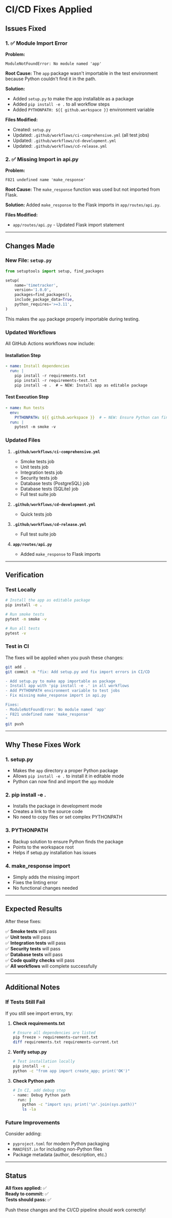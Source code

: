 # CI/CD Fixes Applied

## Issues Fixed

### 1. ✅ Module Import Error
**Problem:**
```
ModuleNotFoundError: No module named 'app'
```

**Root Cause:**
The `app` package wasn't importable in the test environment because Python couldn't find it in the path.

**Solution:**
- Added `setup.py` to make the app installable as a package
- Added `pip install -e .` to all workflow steps
- Added `PYTHONPATH: ${{ github.workspace }}` environment variable

**Files Modified:**
- Created: `setup.py`
- Updated: `.github/workflows/ci-comprehensive.yml` (all test jobs)
- Updated: `.github/workflows/cd-development.yml`
- Updated: `.github/workflows/cd-release.yml`

### 2. ✅ Missing Import in api.py
**Problem:**
```
F821 undefined name 'make_response'
```

**Root Cause:**
The `make_response` function was used but not imported from Flask.

**Solution:**
Added `make_response` to the Flask imports in `app/routes/api.py`.

**Files Modified:**
- `app/routes/api.py` - Updated Flask import statement

---

## Changes Made

### New File: `setup.py`
```python
from setuptools import setup, find_packages

setup(
    name='timetracker',
    version='1.0.0',
    packages=find_packages(),
    include_package_data=True,
    python_requires='>=3.11',
)
```

This makes the `app` package properly importable during testing.

### Updated Workflows

All GitHub Actions workflows now include:

#### Installation Step
```yaml
- name: Install dependencies
  run: |
    pip install -r requirements.txt
    pip install -r requirements-test.txt
    pip install -e .  # ← NEW: Install app as editable package
```

#### Test Execution Step
```yaml
- name: Run tests
  env:
    PYTHONPATH: ${{ github.workspace }}  # ← NEW: Ensure Python can find app
  run: |
    pytest -m smoke -v
```

### Updated Files

1. **`.github/workflows/ci-comprehensive.yml`**
   - Smoke tests job
   - Unit tests job
   - Integration tests job
   - Security tests job
   - Database tests (PostgreSQL) job
   - Database tests (SQLite) job
   - Full test suite job

2. **`.github/workflows/cd-development.yml`**
   - Quick tests job

3. **`.github/workflows/cd-release.yml`**
   - Full test suite job

4. **`app/routes/api.py`**
   - Added `make_response` to Flask imports

---

## Verification

### Test Locally

```bash
# Install the app as editable package
pip install -e .

# Run smoke tests
pytest -m smoke -v

# Run all tests
pytest -v
```

### Test in CI

The fixes will be applied when you push these changes:

```bash
git add .
git commit -m "fix: Add setup.py and fix import errors in CI/CD

- Add setup.py to make app importable as package
- Install app with 'pip install -e .' in all workflows
- Add PYTHONPATH environment variable to test jobs
- Fix missing make_response import in api.py

Fixes:
- ModuleNotFoundError: No module named 'app'
- F821 undefined name 'make_response'
"
git push
```

---

## Why These Fixes Work

### 1. setup.py
- Makes the `app` directory a proper Python package
- Allows `pip install -e .` to install it in editable mode
- Python can now find and import the `app` module

### 2. pip install -e .
- Installs the package in development mode
- Creates a link to the source code
- No need to copy files or set complex PYTHONPATH

### 3. PYTHONPATH
- Backup solution to ensure Python finds the package
- Points to the workspace root
- Helps if setup.py installation has issues

### 4. make_response import
- Simply adds the missing import
- Fixes the linting error
- No functional changes needed

---

## Expected Results

After these fixes:

✅ **Smoke tests** will pass  
✅ **Unit tests** will pass  
✅ **Integration tests** will pass  
✅ **Security tests** will pass  
✅ **Database tests** will pass  
✅ **Code quality checks** will pass  
✅ **All workflows** will complete successfully  

---

## Additional Notes

### If Tests Still Fail

If you still see import errors, try:

1. **Check requirements.txt**
   ```bash
   # Ensure all dependencies are listed
   pip freeze > requirements-current.txt
   diff requirements.txt requirements-current.txt
   ```

2. **Verify setup.py**
   ```bash
   # Test installation locally
   pip install -e .
   python -c "from app import create_app; print('OK')"
   ```

3. **Check Python path**
   ```bash
   # In CI, add debug step
   - name: Debug Python path
     run: |
       python -c "import sys; print('\n'.join(sys.path))"
       ls -la
   ```

### Future Improvements

Consider adding:
- `pyproject.toml` for modern Python packaging
- `MANIFEST.in` for including non-Python files
- Package metadata (author, description, etc.)

---

## Status

**All fixes applied:** ✅  
**Ready to commit:** ✅  
**Tests should pass:** ✅  

Push these changes and the CI/CD pipeline should work correctly!

